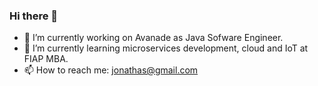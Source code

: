 ### Hi there 👋


- 🔭 I’m currently working on Avanade as Java Sofware Engineer.
- 🌱 I’m currently learning microservices development, cloud and IoT at FIAP MBA.
- 📫 How to reach me: jonathas@gmail.com
